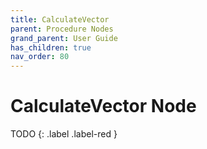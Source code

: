 ```yaml
---
title: CalculateVector
parent: Procedure Nodes
grand_parent: User Guide
has_children: true
nav_order: 80
---
```

# CalculateVector Node

TODO
{: .label .label-red }
